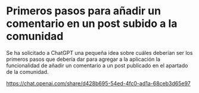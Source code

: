 # Primeros pasos para añadir un comentario en un post subido a la comunidad

Se ha solicitado a ChatGPT una pequeña idea sobre cuáles deberían ser los primeros pasos que debería dar para agregar a la aplicación la funcionalidad de añadir un comentario a un post publicado en el apartado de la comunidad.

https://chat.openai.com/share/d428b695-54ed-4fc0-ad1a-68ceb3d65e97
